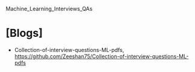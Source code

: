 Machine_Learning_Interviews_QAs

# [Blogs]
+ Collection-of-interview-questions-ML-pdfs, https://github.com/Zeeshan75/Collection-of-interview-questions-ML-pdfs

